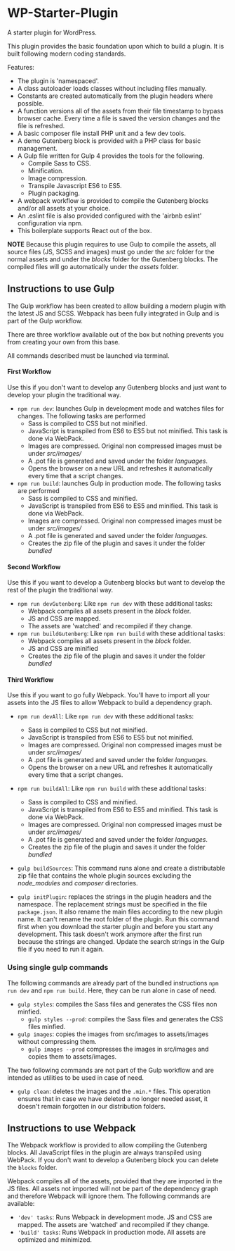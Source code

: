 # WP-Starter-Plugin
A starter plugin for WordPress.

This plugin provides the basic foundation upon which to build a plugin. It is built following modern coding standards.

Features:
* The plugin is 'namespaced'.
* A class autoloader loads classes without including files manually.
* Constants are created automatically from the plugin headers where possible.
* A function versions all of the assets from their file timestamp to bypass browser cache. Every time a file is saved the version changes and the file is refreshed.
* A basic composer file install PHP unit and a few dev tools.
* A demo Gutenberg block is provided with a PHP class for basic management.
* A Gulp file written for Gulp 4 provides the tools for the following.
     * Compile Sass to CSS.
     * Minification.
     * Image compression.
     * Transpile Javascript ES6 to ES5.
     * Plugin packaging.
* A webpack workflow is provided to compile the Gutenberg blocks and/or all assets at your choice.
* An .eslint file is also provided configured with the 'airbnb eslint' configuration via npm.
* This boilerplate supports React out of the box.

**NOTE** Because this plugin requires to use Gulp to compile the assets, all source files (JS, SCSS and images) must go under the *src* folder for the normal assets and under the *blocks* folder for the Gutenberg blocks.
The compiled files will go automatically under the *assets* folder.

## Instructions to use Gulp
The Gulp workflow has been created to allow building a modern plugin with the latest JS and SCSS.
Webpack has been fully integrated in Gulp and is part of the Gulp workflow.

There are three workflow available out of the box but nothing prevents you from creating your own from this base.

All commands described must be launched via terminal.

#### First Workflow
Use this if you don't want to develop any Gutenberg blocks and just want to develop your plugin the traditional way.
* `npm run dev`: launches Gulp in development mode and watches files for changes. The following tasks are performed 
    * Sass is compiled to CSS but not minified.
    * JavaScript is transpiled from ES6 to ES5 but not minified. This task is done via WebPack.
    * Images are compressed. Original non compressed images must be under *src/images/*
    * A .pot file is generated and saved under the folder *languages*.
    * Opens the browser on a new URL and refreshes it automatically every time that a script changes.
* `npm run build`: launches Gulp in production mode. The following tasks are performed 
    * Sass is compiled to CSS and minified.
    * JavaScript is transpiled from ES6 to ES5 and minified. This task is done via WebPack.
    * Images are compressed. Original non compressed images must be under *src/images/*
    * A .pot file is generated and saved under the folder *languages*.
    * Creates the zip file of the plugin and saves it under the folder *bundled*

#### Second Workflow
Use this if you want to develop a Gutenberg blocks but want to develop the rest of the plugin the traditional way.
* `npm run devGutenberg`: Like `npm run dev` with these additional tasks:
    * Webpack compiles all assets present in the *block* folder.
    * JS and CSS are mapped.
    * The assets are 'watched' and recompiled if they change.
* `npm run buildGutenberg`: Like `npm run build` with these additional tasks:
    * Webpack compiles all assets present in the *block* folder.
    * JS and CSS are minified
    * Creates the zip file of the plugin and saves it under the folder *bundled*

#### Third Workflow
Use this if you want to go fully Webpack. You'll have to import all your assets into the JS files to allow Webpack to build a dependency graph.
* `npm run devAll`: Like `npm run dev` with these additional tasks:
    * Sass is compiled to CSS but not minified.
    * JavaScript is transpiled from ES6 to ES5 but not minified.
    * Images are compressed. Original non compressed images must be under *src/images/*
    * A .pot file is generated and saved under the folder *languages*.
    * Opens the browser on a new URL and refreshes it automatically every time that a script changes.
* `npm run buildAll`: Like `npm run build` with these additional tasks:
    * Sass is compiled to CSS and minified.
    * JavaScript is transpiled from ES6 to ES5 and minified. This task is done via WebPack.
    * Images are compressed. Original non compressed images must be under *src/images/*
    * A .pot file is generated and saved under the folder *languages*.
    * Creates the zip file of the plugin and saves it under the folder *bundled*

* `gulp buildSources`: This command runs alone and create a distributable zip file that contains the whole plugin sources excluding the *node_modules* and *composer* directories.
* `gulp initPlugin`: replaces the strings in the plugin headers and the namespace. The replacement strings must be specified in the file `package.json`. It also rename the main files according to the new plugin name. It can't rename the root folder of the plugin. Run this command first when you download the starter plugin and before you start any development. This task doesn't work anymore after the first run because the strings are changed. Update the search strings in the Gulp file if you need to run it again.

### Using single gulp commands
The following commands are already part of the bundled instructions `npm run dev` and `npm run build`. Here, they can be run alone in case of need.
* `gulp styles`: compiles the Sass files and generates the CSS files non minfied.
    * `gulp styles --prod`: compiles the Sass files and generates the CSS files minfied.
* `gulp images`: copies the images from src/images to assets/images without compressing them.
    * `gulp images --prod` compresses the images in src/images and copies them to assets/images.

The two following commands are not part of the Gulp workflow and are intended as utilities to be used in case of need.
* `gulp clean`: deletes the images and the `.min.*` files. This operation ensures that in case we have deleted a no longer needed asset, it doesn't remain forgotten in our distribution folders.

## Instructions to use Webpack
The Webpack workflow is provided to allow compiling the Gutenberg blocks. All JavaScript files in the plugin are always transpiled using WebPack.
If you don't want to develop a Gutenberg block you can delete the `blocks` folder.

Webpack compiles all of the assets, provided that they are imported in the JS files.
All assets not imported will not be part of the dependency graph and therefore Webpack will ignore them.
The following commands are available:
* `'dev' tasks`: Runs Webpack in development mode. JS and CSS are mapped. The assets are 'watched' and recompiled if they change.
* `'build' tasks`: Runs Webpack in production mode. All assets are optimized and minimized.

